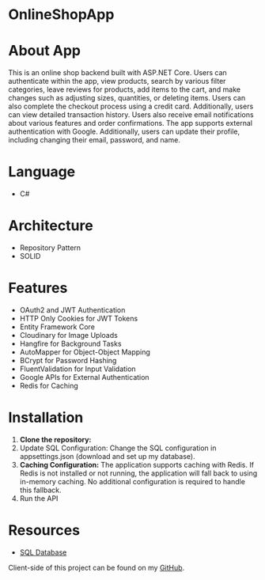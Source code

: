 # OnlineShopApp

# About App

This is an online shop backend built with ASP.NET Core. Users can authenticate within the app, view products, search by various filter categories, leave reviews for products, add items to the cart, and make changes such as adjusting sizes, quantities, or deleting items. Users can also complete the checkout process using a credit card. Additionally, users can view detailed transaction history. Users also receive email notifications about various features and order confirmations. The app supports external authentication with Google. Additionally, users can update their profile, including changing their email, password, and name.

# Language
- C#

# Architecture
- Repository Pattern 
- SOLID

# Features
- OAuth2 and JWT Authentication
- HTTP Only Cookies for JWT Tokens
- Entity Framework Core
- Cloudinary for Image Uploads
- Hangfire for Background Tasks
- AutoMapper for Object-Object Mapping
- BCrypt for Password Hashing
- FluentValidation for Input Validation
- Google APIs for External Authentication
- Redis for Caching

# Installation
1. **Clone the repository:**
2. Update SQL Configuration:
Change the SQL configuration in appsettings.json (download and set up my database).
3. **Caching Configuration:**
The application supports caching with Redis. If Redis is not installed or not running, the application will fall back to using in-memory caching. No additional configuration is required to handle this fallback.
4. Run the API

# Resources
- [SQL Database](https://drive.google.com/uc?export=download&id=16y2Xs0gOq5cWaVY440sDV5HZHhVP0OFG)


Client-side of this project can be found on my [GitHub](https://github.com/Gvaroo/Online-Clothes-Shop-Frontend).
